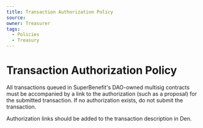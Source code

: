 ```yaml
---
title: Transaction Authorization Policy
source: 
owner: Treasurer
tags:
  - Policies
  - Treasury
---
```


# Transaction Authorization Policy

All transactions queued in SuperBenefit's DAO-owned multisig contracts must be accompanied by a link to the authorization (such as a proposal) for the submitted transaction. If no authorization exists, do not submit the transaction.

Authorization links should be added to the transaction description in Den.
